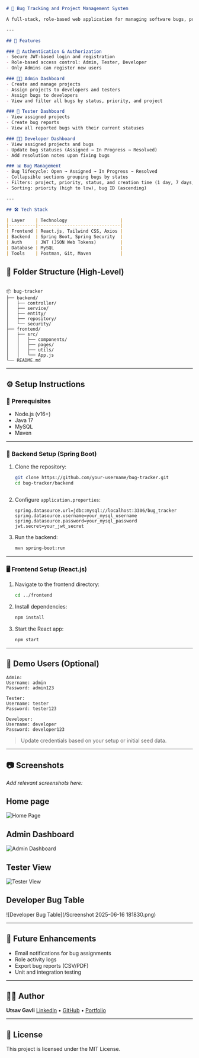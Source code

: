 ```markdown
# 🐞 Bug Tracking and Project Management System

A full-stack, role-based web application for managing software bugs, project assignments, and developer-tester workflows. Built using **React.js** for the frontend and **Spring Boot** for the backend, the system supports Admins, Developers, and Testers with customized dashboards and secure authentication.

---

## 🚀 Features

### 🔐 Authentication & Authorization
- Secure JWT-based login and registration
- Role-based access control: Admin, Tester, Developer
- Only Admins can register new users

### 🧑‍💼 Admin Dashboard
- Create and manage projects
- Assign projects to developers and testers
- Assign bugs to developers
- View and filter all bugs by status, priority, and project

### 🧪 Tester Dashboard
- View assigned projects
- Create bug reports
- View all reported bugs with their current statuses

### 👨‍💻 Developer Dashboard
- View assigned projects and bugs
- Update bug statuses (Assigned → In Progress → Resolved)
- Add resolution notes upon fixing bugs

### 📊 Bug Management
- Bug lifecycle: Open → Assigned → In Progress → Resolved
- Collapsible sections grouping bugs by status
- Filters: project, priority, status, and creation time (1 day, 7 days, month)
- Sorting: priority (high to low), bug ID (ascending)

---

## 🛠️ Tech Stack

| Layer    | Technology                    |
|----------|-------------------------------|
| Frontend | React.js, Tailwind CSS, Axios |
| Backend  | Spring Boot, Spring Security  |
| Auth     | JWT (JSON Web Tokens)         |
| Database | MySQL                         |
| Tools    | Postman, Git, Maven           |

```

## 📁 Folder Structure (High-Level)

````

📦 bug-tracker
├── backend/
│   ├── controller/
│   ├── service/
│   ├── entity/
│   ├── repository/
│   └── security/
├── frontend/
│   ├── src/
│   │   ├── components/
│   │   ├── pages/
│   │   ├── utils/
│   │   └── App.js
└── README.md

````

---

## ⚙️ Setup Instructions

### 📌 Prerequisites
- Node.js (v16+)
- Java 17
- MySQL
- Maven

---

### 🧩 Backend Setup (Spring Boot)

1. Clone the repository:
   ```bash
   git clone https://github.com/your-username/bug-tracker.git
   cd bug-tracker/backend
   


2. Configure `application.properties`:

   ```properties
   spring.datasource.url=jdbc:mysql://localhost:3306/bug_tracker
   spring.datasource.username=your_mysql_username
   spring.datasource.password=your_mysql_password
   jwt.secret=your_jwt_secret
   ```

3. Run the backend:

   ```bash
   mvn spring-boot:run
   ```

---

### 🖥️ Frontend Setup (React.js)

1. Navigate to the frontend directory:

   ```bash
   cd ../frontend
   ```

2. Install dependencies:

   ```bash
   npm install
   ```

3. Start the React app:

   ```bash
   npm start
   ```

---

## 🧪 Demo Users (Optional)

```
Admin:
Username: admin
Password: admin123

Tester:
Username: tester
Password: tester123

Developer:
Username: developer
Password: developer123
```

> Update credentials based on your setup or initial seed data.

---

## 📷 Screenshots

*Add relevant screenshots here:*

## Home page
![Home Page](https://files.oaiusercontent.com/file-J8YfkxzNHQbYtatVadDFas?se=2025-06-16T12%3A43%3A00Z&sp=r&sv=2024-08-04&sr=b&rscc=max-age%3D299%2C%20immutable%2C%20private&rscd=attachment%3B%20filename%3D1db101f3-fbaa-42a4-85de-14b0550ae845.png&sig=vnm/7tC4XRY4M0kKeSI/arVrLKM6RROWc8nBoXTfNi4%3D)

## Admin Dashboard
![Admin Dashboard](screenshots/dashboard.png)

## Tester View
![Tester View](screenshots/tester-view.png)

## Developer Bug Table
![Developer Bug Table](/Screenshot 2025-06-16 181830.png)


---

## 🔮 Future Enhancements

* Email notifications for bug assignments
* Role activity logs
* Export bug reports (CSV/PDF)
* Unit and integration testing

---

## 👨‍💻 Author

**Utsav Gavli**
[LinkedIn](https://www.linkedin.com/) • [GitHub](https://github.com/your-username) • [Portfolio](https://your-portfolio.com)

---

## 📄 License

This project is licensed under the MIT License.

```


